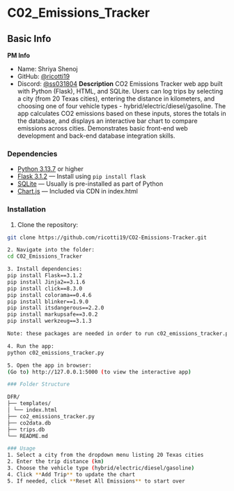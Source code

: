 # C02_Emissions_Tracker
## Basic Info
**PM Info**
- Name: Shriya Shenoj
- GitHub: [@ricotti19](https://github.com/ricotti19)
- Discord: [@ss031804](https://discord.com/users/ss031804)
**Description**
CO2 Emissions Tracker web app built with Python (Flask), HTML, and SQLite. 
Users can log trips by selecting a city (from 20 Texas cities), entering the distance in kilometers, and choosing one of four vehicle types - hybrid/electric/diesel/gasoline. 
The app calculates CO2 emissions based on these inputs, stores the totals in the database, and displays an interactive bar chart to compare emissions across cities.
Demonstrates basic front-end web development and back-end database integration skills.
### Dependencies
* [Python 3.13.7](https://www.python.org/downloads/release/python-3137/) or higher
* [Flask 3.1.2](https://flask.palletsprojects.com/en/3.1.x/) — Install using `pip install flask`
* [SQLite](https://www.sqlite.org/download.html) — Usually is pre-installed as part of Python
* [Chart.js](https://www.chartjs.org/) — Included via CDN in index.html
### Installation
1. Clone the repository:

```bash
git clone https://github.com/ricotti19/CO2-Emissions-Tracker.git

2. Navigate into the folder:
cd C02_Emissions_Tracker

3. Install dependencies:
pip install Flask==3.1.2
pip install Jinja2==3.1.6
pip install click==8.3.0
pip install colorama==0.4.6
pip install blinker==1.9.0
pip install itsdangerous==2.2.0
pip install markupsafe==3.0.2
pip install werkzeug==3.1.3

Note: these packages are needed in order to run c02_emissions_tracker.py

4. Run the app:
python c02_emissions_tracker.py

5. Open the app in browser:
(Go to) http://127.0.0.1:5000 (to view the interactive app)

### Folder Structure

DFR/
├── templates/
│ └── index.html
├── co2_emissions_tracker.py
├── co2data.db
├── trips.db
└── README.md

### Usage
1. Select a city from the dropdown menu listing 20 Texas cities
2. Enter the trip distance (km)
3. Choose the vehicle type (hybrid/electric/diesel/gasoline)
4. Click **Add Trip** to update the chart
5. If needed, click **Reset All Emissions** to start over

